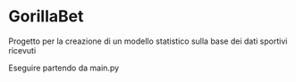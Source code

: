 # GorillaBet
Progetto per la creazione di un modello statistico sulla base dei dati sportivi ricevuti

Eseguire partendo da main.py
